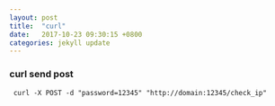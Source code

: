 ```yaml
---
layout: post
title:  "curl"
date:   2017-10-23 09:30:15 +0800
categories: jekyll update
---
```

### curl send post

     curl -X POST -d "password=12345" "http://domain:12345/check_ip"
